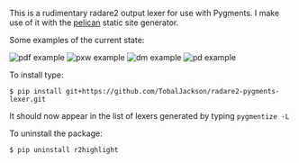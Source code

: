 This is a rudimentary radare2 output lexer for use with Pygments.  I make use of it with the [pelican](https://blog.getpelican.com/) static site generator.


Some examples of the current state:

![pdf example](https://i.imgur.com/uLsRZnc.png)
![pxw example](https://i.imgur.com/tQgtB9j.png)
![dm example](https://i.imgur.com/DzSBnqM.png)
![pd example](https://i.imgur.com/rTQfsfJ.png)

To install type:

```console
$ pip install git+https://github.com/TobalJackson/radare2-pygments-lexer.git
```

It should now appear in the list of lexers generated by typing `pygmentize -L`

To uninstall the package:

```console
$ pip uninstall r2highlight
```
